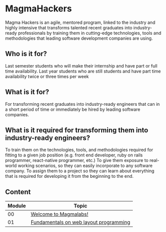 # MagmaHackers
Magma Hackers is an agile, mentored program, linked to the industry and highly intensive that transforms talented recent graduates into industry-ready professionals by training them in cutting-edge technologies, tools and methodologies that leading software development companies are using.

## Who is it for?
Last semester students who will make their internship and have  part or full time availability.
Last year students who are still students and have part time availability twice or three times per week

## What is it for?
For transforming recent graduates into industry-ready engineers that can in a short period of time or immediately be hired by leading software companies.

## What is it required for transforming them into industry-ready engineers?
To train them on the technologies, tools, and methodologies required for fitting to a given job position (e.g. front end developer, ruby on rails programmer, react-native programmer, etc.)
To give them exposure to real-world working scenarios, so they can easily incorporate to any software company.
To assign them to a project so they can learn about everything that is required for developing it from the beginning to the end.

## Content

Module | Topic
----- | ----
00 | [Welcome to Magmalabs!](https://github.com/magma-labs/MagmaHackers/tree/master/module-00)
01 | [Fundamentals on web layout programming](https://github.com/magma-labs/MagmaHackers/blob/master/module-01)
